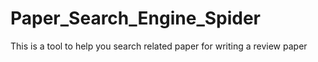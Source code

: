 # Paper_Search_Engine_Spider
This is a tool to help you search related paper for writing a review paper
